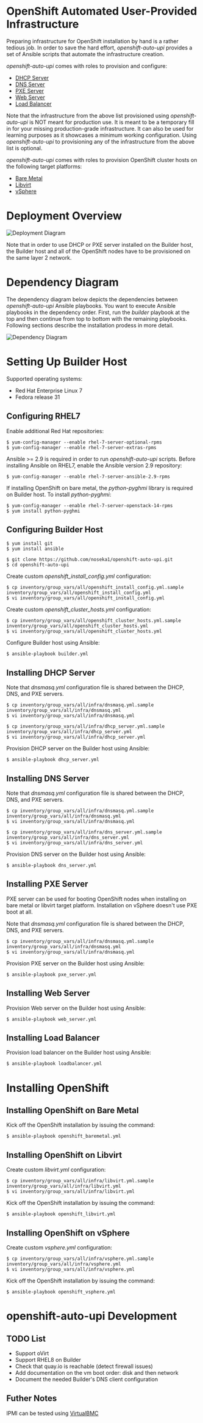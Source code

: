 # OpenShift Automated User-Provided Infrastructure

Preparing infrastructure for OpenShift installation by hand is a rather tedious job. In order to save the hard effort, *openshift-auto-upi* provides a set of Ansible scripts that automate the infrastructure creation.

*openshift-auto-upi* comes with roles to provision and configure:

* [DHCP Server](roles/dhcp_server)
* [DNS Server](roles/dns_server)
* [PXE Server](roles/pxe_server)
* [Web Server](roles/web_server)
* [Load Balancer](roles/loadbalancer)

Note that the infrastructure from the above list provisioned using *openshift-auto-upi* is NOT meant for production use. It is meant to be a temporary fill in for your missing production-grade infrastructure. It can also be used for learning purposes as it showcases a minimum working configuration. Using *openshift-auto-upi* to provisioning any of the infrastructure from the above list is optional.

*openshift-auto-upi* comes with roles to provision OpenShift cluster hosts on the following target platforms:

* [Bare Metal](roles/openshift_baremetal)
* [Libvirt](roles/openshift_libvirt)
* [vSphere](roles/openshift_vsphere)

# Deployment Overview

![Deployment Diagram](docs/openshift_auto_upi.svg "Deployment Diagram")

Note that in order to use DHCP or PXE server installed on the Builder host, the Builder host and all of the OpenShift nodes have to be provisioned on the same layer 2 network.

# Dependency Diagram

The dependency diagram below depicts the dependencies between *openshift-auto-upi* Ansible playbooks. You want to execute Ansible playbooks in the dependency order. First, run the *builder* playbook at the top and then continue from top to bottom with the remaining playbooks. Following sections describe the installation prodess in more detail.

![Dependency Diagram](docs/openshift_auto_upi_dependency_graph.svg "Dependency Diagram")

# Setting Up Builder Host

Supported operating systems:

* Red Hat Enterprise Linux 7
* Fedora release 31

## Configuring RHEL7

Enable additional Red Hat repositories:

```
$ yum-config-manager --enable rhel-7-server-optional-rpms
$ yum-config-manager --enable rhel-7-server-extras-rpms
```

Ansible >= 2.9 is required in order to run *openshift-auto-upi* scripts. Before installing Ansible on RHEL7, enable the Ansible version 2.9 repository:

```
$ yum-config-manager --enable rhel-7-server-ansible-2.9-rpms
```

If installing OpenShift on bare metal, the *python-pyghmi* library is required on Builder host. To install *python-pyghmi*:

```
$ yum-config-manager --enable rhel-7-server-openstack-14-rpms
$ yum install python-pyghmi
```

## Configuring Builder Host

```
$ yum install git
$ yum install ansible
```

```
$ git clone https://github.com/noseka1/openshift-auto-upi.git
$ cd openshift-auto-upi
```

Create custom *openshift_install_config.yml* configuration:

```
$ cp inventory/group_vars/all/openshift_install_config.yml.sample inventory/group_vars/all/openshift_install_config.yml
$ vi inventory/group_vars/all/openshift_install_config.yml
```

Create custom *openshift_cluster_hosts.yml* configuration:

```
$ cp inventory/group_vars/all/openshift_cluster_hosts.yml.sample inventory/group_vars/all/openshift_cluster_hosts.yml
$ vi inventory/group_vars/all/openshift_cluster_hosts.yml
```

Configure Builder host using Ansible:

```
$ ansible-playbook builder.yml
```

## Installing DHCP Server

Note that *dnsmasq.yml* configuration file is shared between the DHCP, DNS, and PXE servers.

```
$ cp inventory/group_vars/all/infra/dnsmasq.yml.sample inventory/group_vars/all/infra/dnsmasq.yml
$ vi inventory/group_vars/all/infra/dnsmasq.yml
```

```
$ cp inventory/group_vars/all/infra/dhcp_server.yml.sample inventory/group_vars/all/infra/dhcp_server.yml
$ vi inventory/group_vars/all/infra/dhcp_server.yml
```

Provision DHCP server on the Builder host using Ansible:

```
$ ansible-playbook dhcp_server.yml
```

## Installing DNS Server

Note that *dnsmasq.yml* configuration file is shared between the DHCP, DNS, and PXE servers.

```
$ cp inventory/group_vars/all/infra/dnsmasq.yml.sample inventory/group_vars/all/infra/dnsmasq.yml
$ vi inventory/group_vars/all/infra/dnsmasq.yml
```

```
$ cp inventory/group_vars/all/infra/dns_server.yml.sample inventory/group_vars/all/infra/dns_server.yml
$ vi inventory/group_vars/all/infra/dns_server.yml
```

Provision DNS server on the Builder host using Ansible:

```
$ ansible-playbook dns_server.yml
```

## Installing PXE Server

PXE server can be used for booting OpenShift nodes when installing on bare metal or libvirt target platform. Installation on vSphere doesn't use PXE boot at all.

Note that *dnsmasq.yml* configuration file is shared between the DHCP, DNS, and PXE servers.

```
$ cp inventory/group_vars/all/infra/dnsmasq.yml.sample inventory/group_vars/all/infra/dnsmasq.yml
$ vi inventory/group_vars/all/infra/dnsmasq.yml
```

Provision PXE server on the Builder host using Ansible:

```
$ ansible-playbook pxe_server.yml
```

## Installing Web Server

Provision Web server on the Builder host using Ansible:

```
$ ansible-playbook web_server.yml
```

## Installing Load Balancer

Provision load balancer on the Builder host using Ansible:

```
$ ansible-playbook loadbalancer.yml
```

# Installing OpenShift

## Installing OpenShift on Bare Metal

Kick off the OpenShift installation by issuing the command:

```
$ ansible-playbook openshift_baremetal.yml
```

## Installing OpenShift on Libvirt

Create custom *libvirt.yml* configuration:

```
$ cp inventory/group_vars/all/infra/libvirt.yml.sample inventory/group_vars/all/infra/libvirt.yml
$ vi inventory/group_vars/all/infra/libvirt.yml
```

Kick off the OpenShift installation by issuing the command:

```
$ ansible-playbook openshift_libvirt.yml
```

## Installing OpenShift on vSphere

Create custom *vsphere.yml* configuration:

```
$ cp inventory/group_vars/all/infra/vsphere.yml.sample inventory/group_vars/all/infra/vsphere.yml
$ vi inventory/group_vars/all/infra/vsphere.yml
```

Kick off the OpenShift installation by issuing the command:

```
$ ansible-playbook openshift_vsphere.yml
```
# openshift-auto-upi Development

## TODO List

* Support oVirt
* Support RHEL8 on Builder
* Check that quay.io is reachable (detect firewall issues)
* Add documentation on the vm boot order: disk and then network
* Document the needed Builder's DNS client configuration

## Futher Notes

IPMI can be tested using [VirtualBMC](https://github.com/openstack/virtualbmc)

